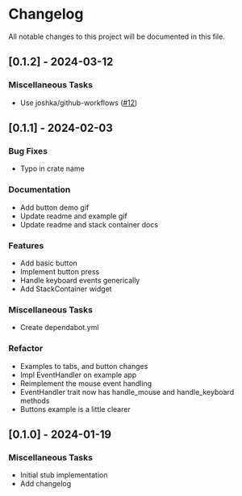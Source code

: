 # Changelog

All notable changes to this project will be documented in this file.

<!-- generated by git-cliff -->
<!-- generated by git-cliff -->
## [0.1.2] - 2024-03-12

### Miscellaneous Tasks

- Use joshka/github-workflows ([#12](https://github.com/joshka/ratatui-widgets/pull/12))

<!-- generated by git-cliff -->
## [0.1.1] - 2024-02-03

### Bug Fixes

- Typo in crate name

### Documentation

- Add button demo gif
- Update readme and example gif
- Update readme and stack container docs

### Features

- Add basic button
- Implement button press
- Handle keyboard events generically
- Add StackContainer widget

### Miscellaneous Tasks

- Create dependabot.yml

### Refactor

- Examples to tabs, and button changes
- Impl EventHandler on example app
- Reimplement the mouse event handling
- EventHandler trait now has handle_mouse and handle_keyboard methods
- Buttons example is a little clearer

<!-- generated by git-cliff -->
## [0.1.0] - 2024-01-19

### Miscellaneous Tasks

- Initial stub implementation
- Add changelog

<!-- generated by git-cliff -->
